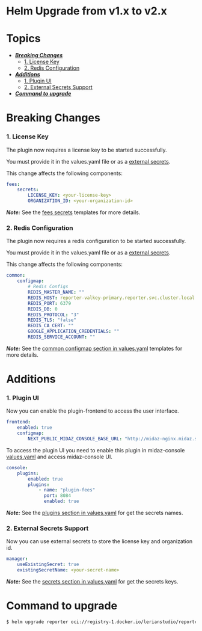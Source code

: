 # Helm Upgrade from v1.x to v2.x

# Topics  

- ***[Breaking Changes](#breaking-changes)***
    - [1. License Key](#1-license-key)
    - [2. Redis Configuration](#2-redis-configuration)
- ***[Additions](#additions)***
    - [1. Plugin UI](#1-plugin-ui)
    - [2. External Secrets Support](#2-external-secrets-support)
- ***[Command to upgrade](#command-to-upgrade)***

# Breaking Changes

### 1. License Key

The plugin now requires a license key to be started successfully.

You must provide it in the values.yaml file or as a [external secrets](#2-external-secrets-support).

This change affects the following components:

```yaml
fees:
    secrets:
        LICENSE_KEY: <your-license-key>
        ORGANIZATION_ID: <your-organization-id>
```

***Note:*** See the [fees secrets](https://github.com/LerianStudio/helm/blob/main/charts/plugin-fees/templates/fees/secrets.yaml) templates for more details.

### 2. Redis Configuration

The plugin now requires a redis configuration to be started successfully.

You must provide it in the values.yaml file or as a [external secrets](#2-external-secrets-support).

This change affects the following components:

```yaml
common:
    configmap:
        # Redis Configs
        REDIS_MASTER_NAME: ""
        REDIS_HOST: reporter-valkey-primary.reporter.svc.cluster.local
        REDIS_PORT: 6379
        REDIS_DB: 0
        REDIS_PROTOCOL: "3"
        REDIS_TLS: "false"
        REDIS_CA_CERT: ""
        GOOGLE_APPLICATION_CREDENTIALS: ""
        REDIS_SERVICE_ACCOUNT: ""
```

***Note:*** See the [common configmap section in values.yaml](https://github.com/LerianStudio/helm/blob/main/charts/reporter/values.yaml) templates for more details.

# Additions

### 1. Plugin UI

Now you can enable the plugin-frontend to access the user interface.

```yaml
frontend:
    enabled: true
    configmap:
        NEXT_PUBLIC_MIDAZ_CONSOLE_BASE_URL: "http://midaz-nginx.midaz.svc.cluster.local.:8080" # @default -- "http://midaz-nginx.midaz.svc.cluster.local.:8080" if ingress is enabled set the ingress.hostname value
```
To access the plugin UI you need to enable this plugin in midaz-console [values.yaml](https://github.com/LerianStudio/helm/blob/main/charts/midaz/values.yaml) and access midaz-console UI.

```yaml
console:
    plugins:
        enabled: true
        plugins:
            - name: "plugin-fees"
              port: 8084
              enabled: true
```

***Note:*** See the [plugins section in values.yaml](https://github.com/LerianStudio/helm/blob/main/charts/plugin-fees/values.yaml) for get the secrets names.

### 2. External Secrets Support

Now you can use external secrets to store the license key and organization id.

```yaml
manager:
    useExistingSecret: true
    existingSecretName: <your-secret-name>
```
***Note:*** See the [secrets section in values.yaml](https://github.com/LerianStudio/helm/blob/main/charts/reporter/values.yaml) for get the secrets keys.

# Command to upgrade

```bash
$ helm upgrade reporter oci://registry-1.docker.io/lerianstudio/reporter --version 2.0.0 -n midaz-plugins
```
